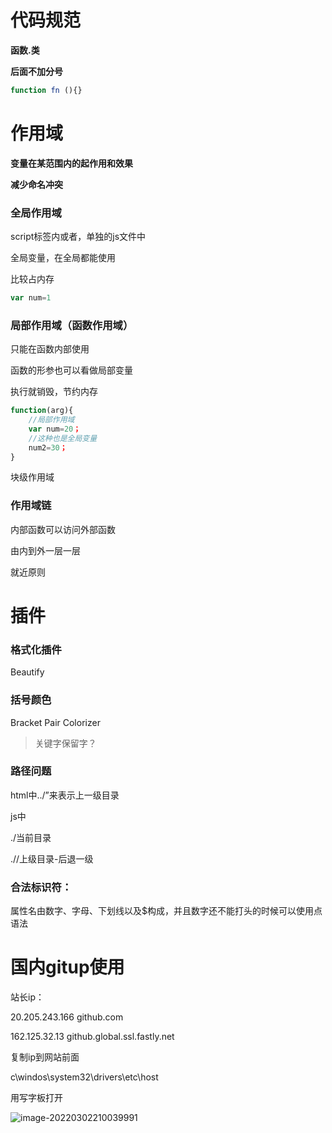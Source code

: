 # 代码规范

**函数.类**

**后面不加分号**

```js
function fn (){}
```

# 作用域

**变量在某范围内的起作用和效果**

**减少命名冲突**

### **全局作用域**

script标签内或者，单独的js文件中

全局变量，在全局都能使用

比较占内存

```js
var num=1
```

### 局部作用域（函数作用域）

只能在函数内部使用

函数的形参也可以看做局部变量

执行就销毁，节约内存

```js
function(arg){
    //局部作用域
    var num=20；
    //这种也是全局变量
    num2=30；
}
```

块级作用域



### 作用域链

内部函数可以访问外部函数

由内到外一层一层

就近原则

# 插件

### 格式化插件

Beautify

### 括号颜色

Bracket Pair Colorizer

> 关键字保留字？

### 路径问题

html中../”来表示上一级目录

js中

./当前目录

.//上级目录-后退一级

### 合法标识符：

属性名由数字、字母、下划线以及$构成，并且数字还不能打头的时候可以使用点语法

# 国内gitup使用

站长ip：

20.205.243.166 github.com

162.125.32.13 github.global.ssl.fastly.net

复制ip到网站前面

c\windos\system32\drivers\etc\host

用写字板打开

![image-20220302210039991](../../笔记/assets/problem/image-20220302210039991.png)
